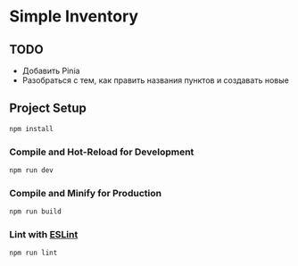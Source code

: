 # Simple Inventory

## TODO

- Добавить Pinia
- Разобраться с тем, как править названия пунктов и создавать новые

## Project Setup

```sh
npm install
```

### Compile and Hot-Reload for Development

```sh
npm run dev
```

### Compile and Minify for Production

```sh
npm run build
```

### Lint with [ESLint](https://eslint.org/)

```sh
npm run lint
```
